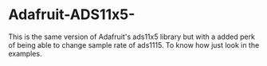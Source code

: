 # Adafruit-ADS11x5-
This is the same version of Adafruit's ads11x5 library but with a added perk of being able to change sample rate of ads1115.
To know how just look in the examples.
